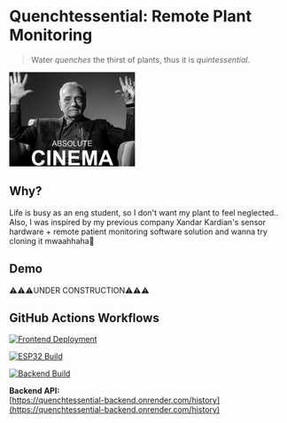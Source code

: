 # Quenchtessential: Remote Plant Monitoring
> Water _quenches_ the thirst of plants, thus it is _quintessential_.

<img src="demo/absolute_cinema.png" width="45%">

## Why? 
Life is busy as an eng student, so I don't want my plant to feel neglected.. Also, I was inspired by my previous company Xandar Kardian's sensor hardware + remote patient monitoring software solution and wanna try cloning it mwaahhaha🤫

## Demo
⚠️⚠️⚠️UNDER CONSTRUCTION⚠️⚠️⚠️

## GitHub Actions Workflows

[![Frontend Deployment](https://github.com/leogmendoza/quenchtessential/actions/workflows/frontend-cd.yml/badge.svg)](https://github.com/leogmendoza/quenchtessential/actions/workflows/frontend-cd.yml)

[![ESP32 Build](https://github.com/leogmendoza/quenchtessential/actions/workflows/esp32-ci.yml/badge.svg)](https://github.com/leogmendoza/quenchtessential/actions/workflows/esp32-ci.yml)

[![Backend Build](https://github.com/leogmendoza/quenchtessential/actions/workflows/backend-ci.yml/badge.svg)](https://github.com/leogmendoza/quenchtessential/actions/workflows/backend-ci.yml)

**Backend API:**  
[https://quenchtessential-backend.onrender.com/history](https://quenchtessential-backend.onrender.com/history)
